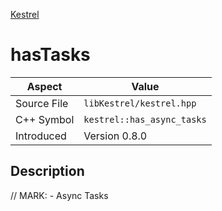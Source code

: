 [Kestrel](index.md)
# hasTasks
| Aspect | Value |
| --- | --- |
| Source File | `libKestrel/kestrel.hpp` |
| C++ Symbol | `kestrel::has_async_tasks` |
| Introduced | Version 0.8.0 |
## Description
// MARK: - Async Tasks
